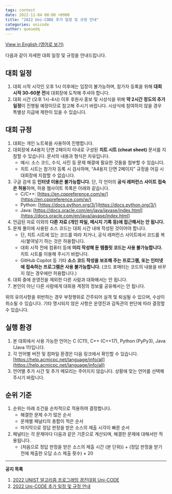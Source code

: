 ```yaml
---
tags: contest
date: 2022-11-04 00:00 +0900
title: "2022 Uni-CODE 추가 일정 및 규정 안내"
categories: unicode
author: queuedq
---
```


[View in English (영어로 보기)](/unicode/2022/11/04/en-rules.html)

다음과 같이 자세한 대회 일정 및 규정을 안내드립니다.

## 대회 일정

1. 대회 시작 시각인 오후 1시 이후에는 입장이 불가능하며, 참가자 등록을 위해 **대회 시작 30-60분 전**에 대회장에 도착해 주셔야 합니다.
2. 대회 시간 (오후 1시-4시) 이후 후원사 홍보 및 시상식을 위해 **약 2시간 정도의 추가 일정**이 진행될 예정이므로 참고해 주시기 바랍니다. 시상식에 참여하지 않을 경우 특별상 지급에 제한이 있을 수 있습니다.

## 대회 규정

1. 대회는 개인 노트북을 사용하여 진행합니다.
2. 대회장에 A4용지 단면 2페이지 이내로 구성된 **치트 시트 (cheat sheet)** 문서를 지참할 수 있습니다. 문서의 내용과 형식은 자유입니다.
	- 예시: 소스 코드, 수식, 사진 등 문제 해결에 필요한 것들을 첨부할 수 있습니다.
	- 치트 시트는 참가자 등록 시 검사하며, “A4용지 단면 2페이지” 규정을 어길 시 대회장에 지참할 수 없습니다.
2. 구글 검색 등 **인터넷 이용은 불가능합니다.** 단, 각 언어의 **공식 레퍼런스 사이트 접속은 허용**하며, 허용 웹사이트 목록은 아래와 같습니다.
	- C/C++: [https://en.cppreference.com/w/](https://en.cppreference.com/w/)
	- Python: [https://docs.python.org/3/](https://docs.python.org/3/)
	- Java: [https://docs.oracle.com/en/java/javase/index.html](https://docs.oracle.com/en/java/javase/index.html)
3. 언급된 자료 이외의 **다른 자료 (개인 파일, 메시지 기록 등)에 접근해서는 안 됩니다.**
4. 문제 풀이에 사용된 소스 코드는 대회 시간 내에 작성된 것이어야 합니다.
	- 단, 치트 시트에 있는 코드를 따라 치거나, 공식 레퍼런스 사이트에서 코드를 복사/붙여넣기 하는 것은 허용합니다.
	- 대회 시작 전에 컴퓨터 등에 **미리 작성해 둔 템플릿 코드는 사용 불가능합니다.** 치트 시트를 이용해 주시기 바랍니다.
	- GitHub Copilot 등 기타 **소스 코드 작성을 보조해 주는 프로그램, 또는 인터넷에 접속하는 프로그램은 사용 불가능합니다.** (코드 포매터는 코드의 내용을 바꾸지 않는 경우에만 허용합니다.)
4. 대회 중에 운영진을 제외한 다른 사람과 대화해서는 안 됩니다.
5. 본인이 아닌 다른 사람에게 대회용 계정의 정보를 공유해서는 안 됩니다.

위의 유의사항을 위반하는 경우 부정행위로 간주되어 실격 및 퇴실될 수 있으며, 수상이 취소될 수 있습니다. 기타 명시되지 않은 사항은 운영진과 감독관의 판단에 따라 결정할 수 있습니다.

## 실행 환경

1. 본 대회에서 사용 가능한 언어는 C (C11), C++ (C++17), Python (PyPy3), Java (Java 11)입니다.
2. 각 언어별 버전 및 컴파일 환경은 다음 링크에서 확인할 수 있습니다. [https://help.acmicpc.net/language/info/all](https://help.acmicpc.net/language/info/all)
3. 언어별 추가 시간 및 추가 메모리는 주어지지 않습니다. 상황에 맞는 언어를 선택해 주시기 바랍니다.

## 순위 기준

1. 순위는 아래 조건을 순차적으로 적용하여 결정합니다.
	- 해결한 문제 수가 많은 순서
	- 문제별 페널티의 총합이 적은 순서
	- 마지막으로 정답 판정을 받은 소스의 제출 시각이 빠른 순서
2. 페널티는 각 문제마다 다음과 같은 기준으로 계산되며, 해결한 문제에 대해서만 적용됩니다.
	- (처음으로 정답 판정을 받은 소스의 제출 시간 (분 단위)) + (정답 판정을 받기 전에 제출한 오답 소스 제출 횟수) × 20

---

**공지 목록**

1. [2022 UNIST 알고리즘 프로그래밍 경진대회 Uni-CODE](/unicode/2022/11/01/ko-unicode-2022.html)
2. [2022 Uni-CODE 추가 일정 및 규정 안내](/unicode/2022/11/04/ko-rules.html)
